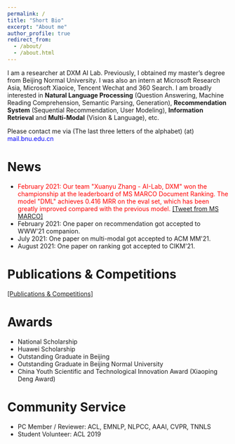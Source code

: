 ```yaml
---
permalink: /
title: "Short Bio"
excerpt: "About me"
author_profile: true
redirect_from: 
  - /about/
  - /about.html
---
```


I am a researcher at DXM AI Lab. Previously, I obtained my master’s degree from Beijing Normal University. I was also an intern at Microsoft Research Asia, Microsoft Xiaoice, Tencent Wechat and 360 Search. I am broadly interested in **Natural Language Processing** (Question Answering, Machine Reading Comprehension, Semantic Parsing, Generation), **Recommendation System** (Sequential Recommendation, User Modeling), **Information Retrieval** and **Multi-Modal** (Vision & Language), etc. 

Please contact me via (The last three letters of the alphabet) (at) <font color="blue">mail.bnu.edu.cn</font>

News
======
- <font color="red">February 2021: Our team "Xuanyu Zhang - AI-Lab, DXM" won the championship at the leaderboard of MS MARCO Document Ranking. The model "DML" achieves 0.416 MRR on the eval set, which has been greatly improved compared with the previous model.</font> [\[Tweet from MS MARCO\]](https://twitter.com/MSMarcoAI/status/1359965315875155976)
- February 2021: One paper on recommendation got accepted to WWW'21 companion.
- July 2021: One paper on multi-modal got accepted to ACM MM'21.
- August 2021: One paper on ranking got accepted to CIKM'21.
<!-- - January 2021: I served as a reviewer for ACL'21. -->

Publications & Competitions
======
[\[Publications & Competitions\]](https://xyznlp.github.io/publications/)

Awards
======
- National Scholarship
- Huawei Scholarship
- Outstanding Graduate in Beijing
- Outstanding Graduate in Beijing Normal University 
- China Youth Scientific and Technological Innovation Award (Xiaoping Deng Award)

Community Service
======
- PC Member / Reviewer: ACL, EMNLP, NLPCC, AAAI, CVPR, TNNLS
- Student Volunteer: ACL 2019
 <!-- (IEEE Transactions on Neural Networks and Learning Systems) --> 
